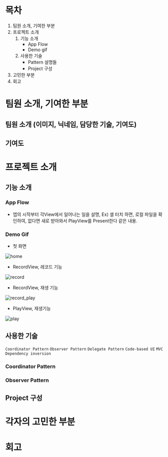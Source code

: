 # 목차
  1. 팀원 소개, 기여한 부분
  2. 프로젝트 소개
     1. 기능 소개
        - App Flow
        - Demo gif
     2. 사용한 기술
        - Pattern 설명들
        - Project 구성
  3. 고민한 부분
  4. 회고
  
# 팀원 소개, 기여한 부분
## 팀원 소개 (이미지, 닉네임, 담당한 기술, 기여도)
## 기여도

# 프로젝트 소개
## 기능 소개
### App Flow
  - 앱의 시작부터 각View에서 일어나는 일을 설명, Ex) 셀 터치 하면, 로컬 파일을 확인하여, 없다면 새로 받아와서 PlayView를 Present한다 같은 내용.
### Demo Gif
  - 첫 화면
  
![home](https://user-images.githubusercontent.com/107861353/177719312-f70af8e1-55c3-4526-8d4e-71c0cd4427f4.gif)

  - RecordView, 레코드 기능
  
  ![record](https://user-images.githubusercontent.com/107861353/177719683-1ea2ee52-a2c3-45f0-a33e-100c8586421d.gif)

  - RecordView, 재생 기능
  
  ![record_play](https://user-images.githubusercontent.com/107861353/177719711-180019c5-7125-41a3-9645-5f5f9cf2aa8b.gif)

  - PlayView, 재생기능
  
![play](https://user-images.githubusercontent.com/107861353/177719345-d463dba4-3758-4cb7-a02f-4f7dc3eb3b83.gif)

## 사용한 기술
`Coordinator Pattern` `Observer Pattern` `Delegate Pattern`
`Code-based UI` `MVC` `Dependency inversion`
  
### Coordinator Pattern
### Observer Pattern

## Project 구성

# 각자의 고민한 부분

# 회고
